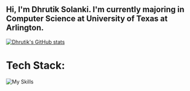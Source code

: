 ## Hi, I'm Dhrutik Solanki. I'm currently majoring in Computer Science at University of Texas at Arlington.


[![Dhrutik's GitHub stats](https://github-readme-stats.vercel.app/api?username=DhrutikS257&show_icons=true&theme=tokyonight)](https://github.com/DhrutikS257)

# Tech Stack:
![My Skills](https://skillicons.dev/icons?i=js,html,css,wasm)
